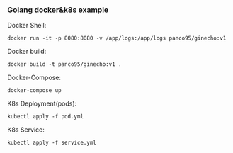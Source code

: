 ### Golang docker&k8s example

Docker Shell:

```shell
docker run -it -p 8080:8080 -v /app/logs:/app/logs panco95/ginecho:v1
```

Docker build:

```
docker build -t panco95/ginecho:v1 .
```

Docker-Compose:

```shell
docker-compose up
```

K8s Deployment(pods):

```shell
kubectl apply -f pod.yml
```

K8s Service:

```shell
kubectl apply -f service.yml
```
